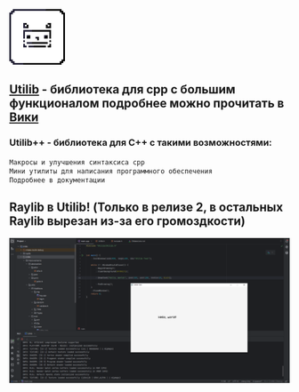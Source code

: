 <img src="/icon/icon128.png" width="100" alt="Иконка">

## [Utilib](https://neexzi.github.io/utilib.github.io/) - библиотека для cpp с большим функционалом подробнее можно прочитать в [Вики](https://github.com/oneon4i/Utilib/wiki)

### Utilib++ - библиотека для C++ с такими возможностями:
```
Макросы и улучшения синтаксиса cpp
Мини утилиты для написания программного обеспечения
Подробнее в документации
```

## Raylib в Utilib! (Только в релизе 2, в остальных Raylib вырезан из-за его громоздкости)
<img src="/icon/helloUltilib.png"  alt="...">
